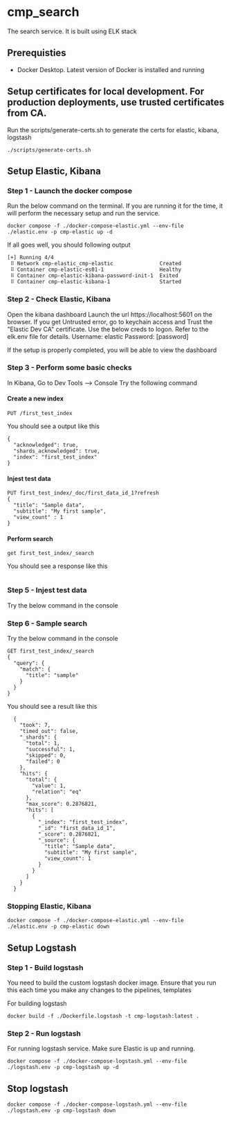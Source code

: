 # cmp_search

The search service. It is built using ELK stack

## Prerequisties

- Docker Desktop. Latest version of Docker is installed and running

## Setup certificates for local development. For production deployments, use trusted certificates from CA.

Run the scripts/generate-certs.sh to generate the certs for elastic, kibana, logstash

```shell
./scripts/generate-certs.sh
```

## Setup Elastic, Kibana

### Step 1 - Launch the docker compose

Run the below command on the terminal. If you are running it for the time, it will perform the necessary setup and run the service.

```shell
docker compose -f ./docker-compose-elastic.yml --env-file ./elastic.env -p cmp-elastic up -d
```

If all goes well, you should following output

```shell
[+] Running 4/4
 ⠿ Network cmp-elastic_cmp-elastic               Created
 ⠿ Container cmp-elastic-es01-1                  Healthy
 ⠿ Container cmp-elastic-kibana-password-init-1  Exited
 ⠿ Container cmp-elastic-kibana-1                Started
```

### Step 2 - Check Elastic, Kibana

Open the kibana dashboard
Launch the url https://localhost:5601 on the browser. If you get Untrusted error, go to keychain access and Trust the "Elastic Dev CA" certificate.
Use the below creds to logon. Refer to the elk.env file for details.
Username: elastic
Password: [password]

If the setup is properly completed, you will be able to view the dashboard

### Step 3 - Perform some basic checks

In Kibana, Go to Dev Tools --> Console
Try the following command

#### Create a new index

```shell
PUT /first_test_index
```

You should see a output like this

```shell
{
  "acknowledged": true,
  "shards_acknowledged": true,
  "index": "first_test_index"
}
```

#### Injest test data

```shell
PUT first_test_index/_doc/first_data_id_1?refresh
{
  "title": "Sample data",
  "subtitle": "My first sample",
  "view_count" : 1
}
```

#### Perform search

```shell
get first_test_index/_search
```

You should see a response like this

```shell

```

### Step 5 - Injest test data

Try the below command in the console

### Step 6 - Sample search

Try the below command in the console

```shell
GET first_test_index/_search
{
  "query": {
    "match": {
      "title": "sample"
    }
  }
}
```

You should see a result like this

```shell
  {
    "took": 7,
    "timed_out": false,
    "_shards": {
      "total": 1,
      "successful": 1,
      "skipped": 0,
      "failed": 0
    },
    "hits": {
      "total": {
        "value": 1,
        "relation": "eq"
      },
      "max_score": 0.2876821,
      "hits": [
        {
          "_index": "first_test_index",
          "_id": "first_data_id_1",
          "_score": 0.2876821,
          "_source": {
            "title": "Sample data",
            "subtitle": "My first sample",
            "view_count": 1
          }
        }
      ]
    }
  }
```

### Stopping Elastic, Kibana

```shell
docker compose -f ./docker-compose-elastic.yml --env-file ./elastic.env -p cmp-elastic down
```

## Setup Logstash

### Step 1 - Build logstash

You need to build the custom logstash docker image. Ensure that you run this each time you make any changes to the pipelines, templates

For building logstash

```shell
docker build -f ./Dockerfile.logstash -t cmp-logstash:latest .
```

### Step 2 - Run logstash

For running logstash service. Make sure Elastic is up and running.

```shell
docker compose -f ./docker-compose-logstash.yml --env-file ./logstash.env -p cmp-logstash up -d
```

## Stop logstash

```shell
docker compose -f ./docker-compose-logstash.yml --env-file ./logstash.env -p cmp-logstash down
```
